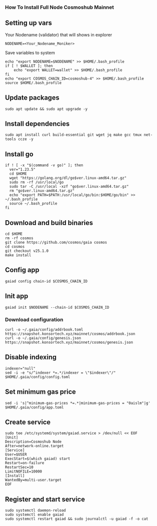 ### How To Install Full Node Cosmoshub Mainnet

## Setting up vars
Your Nodename (validator) that will shows in explorer
```
NODENAME=<Your_Nodename_Moniker>
```

Save variables to system
```
echo "export NODENAME=$NODENAME" >> $HOME/.bash_profile
if [ ! $WALLET ]; then
	echo "export WALLET=wallet" >> $HOME/.bash_profile
fi
echo "export COSMOS_CHAIN_ID=cosmoshub-4" >> $HOME/.bash_profile
source $HOME/.bash_profile
```

## Update packages
```
sudo apt update && sudo apt upgrade -y
```

## Install dependencies
```
sudo apt install curl build-essential git wget jq make gcc tmux net-tools ccze -y
```

## Install go
```
if ! [ -x "$(command -v go)" ]; then
  ver="1.23.5"
  cd $HOME
  wget "https://golang.org/dl/go$ver.linux-amd64.tar.gz"
  sudo rm -rf /usr/local/go
  sudo tar -C /usr/local -xzf "go$ver.linux-amd64.tar.gz"
  rm "go$ver.linux-amd64.tar.gz"
  echo "export PATH=$PATH:/usr/local/go/bin:$HOME/go/bin" >> ~/.bash_profile
  source ~/.bash_profile
fi
```

## Download and build binaries
```
cd $HOME
rm -rf cosmos
git clone https://github.com/cosmos/gaia cosmos
cd cosmos
git checkout v25.1.0
make install
```

## Config app
```
gaiad config chain-id $COSMOS_CHAIN_ID
```

## Init app
```
gaiad init $NODENAME --chain-id $COSMOS_CHAIN_ID
```

### Download configuration
```
curl -o ~/.gaia/config/addrbook.toml https://snapshot.konsortech.xyz/mainnet/cosmos/addrbook.json
curl -o ~/.gaia/config/genesis.json https://snapshot.konsortech.xyz/mainnet/cosmos/genesis.json
```

## Disable indexing
```
indexer="null"
sed -i -e "s/^indexer *=.*/indexer = \"$indexer\"/" $HOME/.gaia/config/config.toml
```

## Set minimum gas price
```
sed -i 's|^minimum-gas-prices *=.*|minimum-gas-prices = "0aislm"|g' $HOME/.gaia/config/app.toml
```

## Create service
```
sudo tee /etc/systemd/system/gaiad.service > /dev/null << EOF
[Unit]
Description=Cosmoshub Node
After=network-online.target
[Service]
User=$USER
ExecStart=$(which gaiad) start
Restart=on-failure
RestartSec=10
LimitNOFILE=10000
[Install]
WantedBy=multi-user.target
EOF
```

## Register and start service
```
sudo systemctl daemon-reload
sudo systemctl enable gaiad
sudo systemctl restart gaiad && sudo journalctl -u gaiad -f -o cat
```



